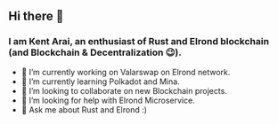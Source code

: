 ## Hi there 👋

### I am Kent Arai, an enthusiast of Rust and Elrond blockchain (and Blockchain & Decentralization 😉).

- 🔭 I’m currently working on Valarswap on Elrond network.
- 🌱 I’m currently learning Polkadot and Mina.
- 👯 I’m looking to collaborate on new Blockchain projects.
- 🤔 I’m looking for help with Elrond Microservice.
- 💬 Ask me about Rust and Elrond :)

<!--
- 📫 How to reach me: ...
- 😄 Pronouns: ...
- ⚡ Fun fact: ...
-->
